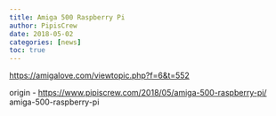 ```yaml
---
title: Amiga 500 Raspberry Pi
author: PipisCrew
date: 2018-05-02
categories: [news]
toc: true
---
```


https://amigalove.com/viewtopic.php?f=6&t=552

origin - https://www.pipiscrew.com/2018/05/amiga-500-raspberry-pi/ amiga-500-raspberry-pi